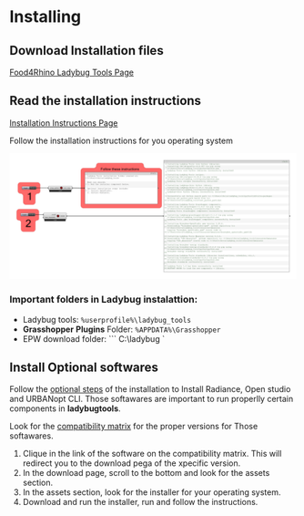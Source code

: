 # Installing


## Download Installation files

[Food4Rhino Ladybug Tools Page](https://www.food4rhino.com/en/app/ladybug-tools)


## Read the installation instructions

[Installation Instructions Page](https://github.com/ladybug-tools/lbt-grasshopper/wiki)

Follow the installation instructions for you operating system

![install](./ladybug_tools/installation.png)

### Important folders in Ladybug instalattion:

- Ladybug tools: 
        ``` %userprofile%\ladybug_tools ```
- **Grasshopper** **Plugins** Folder: 
        ``` %APPDATA%\Grasshopper ```
- EPW download folder:
        ``` C:\ladybug `

## Install Optional softwares

Follow the [optional steps](https://github.com/ladybug-tools/lbt-grasshopper/wiki/1.1-Windows-Installation-Steps#optional-steps) of the installation to Install Radiance, Open studio and URBANopt CLI. Those softawares are important to run properlly certain components in **ladybugtools**.

Look for the [compatibility matrix](https://github.com/ladybug-tools/lbt-grasshopper/wiki/1.4-Compatibility-Matrix#compatibility-matrix) for the proper versions for Those softawares.

1. Clique in the link of the software on the compatibility matrix. This will redirect you to the download pega of the xpecific version.
2. In the download page, scroll to the bottom and look for the assets section.
3. In the assets section, look for the installer for your operating system.
4. Download and run the installer, run and follow the instructions.

